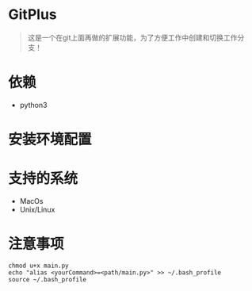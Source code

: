 # GitPlus
> 这是一个在git上面再做的扩展功能，为了方便工作中创建和切换工作分支！

# 依赖
- python3

# 安装环境配置

# 支持的系统
- MacOs
- Unix/Linux

# 注意事项
```
chmod u+x main.py
echo "alias <yourCommand>=<path/main.py>" >> ~/.bash_profile
source ~/.bash_profile
```
